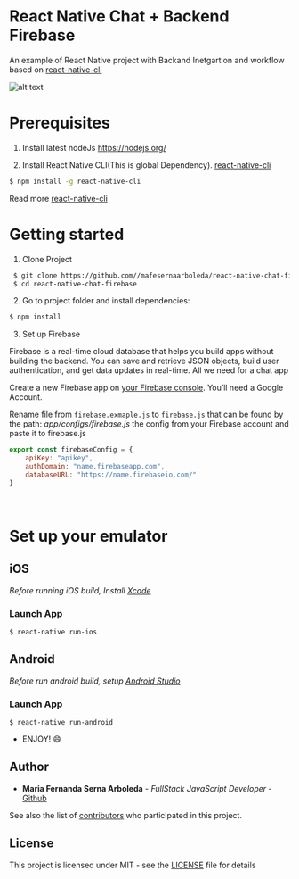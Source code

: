 # React Native Chat + Backend Firebase
An example of React Native project with Backand Inetgartion and workflow based on
[react-native-cli](https://facebook.github.io/react-native/docs/getting-started.html)

![alt text](https://github.com/mafesernaarboleda/react-native-chat-firebase/blob/master/out.gif)

# Prerequisites 
1. Install latest nodeJs https://nodejs.org/

2. Install React Native CLI(This is global Dependency). [react-native-cli](https://facebook.github.io/react-native/docs/getting-started.html)

```bash
$ npm install -g react-native-cli
```

Read more [react-native-cli](https://facebook.github.io/react-native/docs/getting-started.html)

# Getting started
1. Clone Project
```bash
 $ git clone https://github.com//mafesernaarboleda/react-native-chat-firebase.git
 $ cd react-native-chat-firebase
```    
2. Go to project folder and install dependencies:
 ```bash
 $ npm install
 ```
 
3. Set up Firebase

Firebase is a real-time cloud database that helps you build apps without building the backend. You can save and retrieve JSON objects, build user authentication, and get data updates in real-time. All we need for a chat app

Create a new Firebase app on [your Firebase console](https://console.firebase.google.com/). You’ll need a Google Account.

Rename file from `firebase.exmaple.js` to `firebase.js` that can be found by the path: *app/configs/firebase.js* the config from your Firebase account and paste it to firebase.js

```js
export const firebaseConfig = {
    apiKey: "apikey",
    authDomain: "name.firebaseapp.com",
    databaseURL: "https://name.firebaseio.com/"
}
```
  
# Set up your emulator

## iOS

*Before running iOS build, Install [Xcode](https://developer.apple.com/xcode/download/)*

### Launch App

```shell
$ react-native run-ios
```

## Android

*Before run android build, setup [Android Studio](https://facebook.github.io/react-native/docs/android-setup.html)*

### Launch App

```shell
$ react-native run-android
```

- ENJOY! :smile:

## Author

* **Maria Fernanda Serna Arboleda** - *FullStack JavaScript Developer* - [Github](https://github.com/mafesernaarboleda)

See also the list of [contributors](https://github.com/mafesernaarboleda/react-native-chat-firebase/contributors) who participated in this project.

## License

This project is licensed under MIT - see the [LICENSE](LICENSE) file for details
